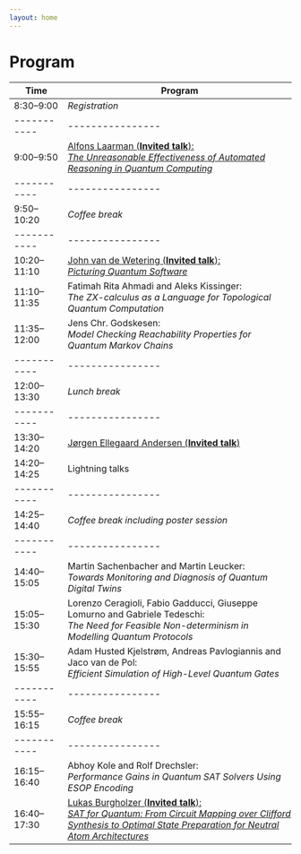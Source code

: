 ```yaml
---
layout: home
---
```


# Program

| <span style="display: inline-block; width:80px">Time</span> | <span style="display: inline-block; width:400px">Program</span> |
|-----------|----------------|
| 8:30–9:00 | *Registration* |
|-----------|----------------|
| 9:00–9:50 | [Alfons Laarman (**Invited talk**):<br>*The Unreasonable Effectiveness of Automated Reasoning in Quantum Computing*](speakers#alfons-laarman) |
|-----------|----------------|
| 9:50–10:20| *Coffee break* |
|-----------|----------------|
|10:20–11:10| [John van de Wetering (**Invited talk**):<br>*Picturing Quantum Software*](speakers#john-van-de-wetering) |
|11:10–11:35| Fatimah Rita Ahmadi and Aleks Kissinger:<br>*The ZX-calculus as a Language for Topological Quantum Computation* |
|11:35–12:00| Jens Chr. Godskesen:<br>*Model Checking Reachability Properties for Quantum Markov Chains* |
|-----------|----------------|
|12:00–13:30| *Lunch break*  |
|-----------|----------------|
|13:30–14:20| [Jørgen Ellegaard Andersen (**Invited talk**)](speakers#joergen-ellegaard-andersen) |
|14:20–14:25| Lightning talks |
|-----------|----------------|
|14:25–14:40| *Coffee break including poster session* |
|-----------|----------------|
|14:40–15:05| Martin Sachenbacher and Martin Leucker:<br>*Towards Monitoring and Diagnosis of Quantum Digital Twins* |
|15:05–15:30| Lorenzo Ceragioli, Fabio Gadducci, Giuseppe Lomurno and Gabriele Tedeschi:<br>*The Need for Feasible Non-determinism in Modelling Quantum Protocols* |
|15:30–15:55| Adam Husted Kjelstrøm, Andreas Pavlogiannis and Jaco van de Pol:<br>*Efficient Simulation of High-Level Quantum Gates* |
|-----------|----------------|
|15:55–16:15| *Coffee break* |
|-----------|----------------|
|16:15–16:40| Abhoy Kole and Rolf Drechsler:<br>*Performance Gains in Quantum SAT Solvers Using ESOP Encoding* |
|16:40–17:30| [Lukas Burgholzer (**Invited talk**):<br>*SAT for Quantum: From Circuit Mapping over Clifford Synthesis to Optimal State Preparation for Neutral Atom Architectures*](speakers#lukas-burgholzer) |
